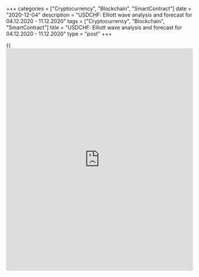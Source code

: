 +++
categories = ["Cryptocurrency", "Blockchain", "SmartContract"]
date = "2020-12-04"
description = "USDCHF: Elliott wave analysis and forecast for 04.12.2020 - 11.12.2020"
tags = ["Cryptocurrency", "Blockchain", "SmartContract"]
title = "USDCHF: Elliott wave analysis and forecast for 04.12.2020 - 11.12.2020"
type = "post"
+++

{{<iframe id="large-banner" src="https://www.bounty.group/#slide=17.0" width="100%" height="600" scrolling="no" style="border: 0px solid rgb(216, 221, 230); border-radius: 3px;">}}

2020-12-04

2020-12-04

USDCHF: Elliott wave analysis and forecast for 04.12.2020 -
11.12.2020Alex Geuta

 **Main scenario:** Consider short positions from corrections below the
level of 0.9090 with a target of 0.8800 – 0.8700.

 **Alternative scenario:** breakout and consolidation above the level of
0.9090 will allow the pair to continue rising to the levels of 0.9296 –
0.9468.

 **Analysis:** Presumably, the descending first wave of larger degree
(1) of 5 continues developing on the [daily](https://www.fintecher.org/2020/03/03/forex-trading-daily-strategy/) time frame, with wave 5 of
(1) forming inside. On the H4 time frame, there is the fifth wave of
smaller degree v of 5 developing, with wave (iii) of v forming inside.
Apparently, wave iii of (iii) is developing on the H1 time frame. If
this assumption is correct, the pair will continue to fall to 0.8800 –
0.8700. The level of 0.9090 is critical in this scenario. Its breakout
will allow the pair to continue rising to the levels of 0.9296 – 0.9468.

* * *

* * *

[USDCHF][1] current rate in the Forex market:

USDCHF = 0.89155

1-day change

0.00076 (0.09%)

Open an account with a reliable broker and start earning money on an
easy-to-use platform in the global foreign exchange market.

[ Open account ][2]

## Price chart of USDCHF in real time mode

The content of this article reflects the author’s opinion and does not
necessarily reflect the official position of LiteForex. The material
published on this page is provided for informational purposes only and
should not be considered as the provision of investment advice for the
purposes of Directive 2004/39/EC.

Rate this article:

{{value}}

( {{count}} {{title}} )

   1. my.lite.forex/trading/chart?symbol=USDCHF&returnUrl=true
   2. my.liteforex.com/?category=analysts-opinions&slug=usdchf-elliott-wave-analysis-and-forecast-for-04122020-11122020&openPopup=%2Fregistration%2Fpopup